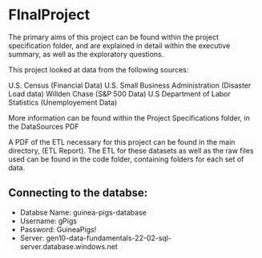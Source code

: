 # FInalProject
The primary aims of this project can be found within the project specification folder, and are explained in detail within the executive summary, as well as the exploratory questions. 

This project looked at data from the following sources:

U.S. Census (Financial Data)
U.S. Small Business Administration (Disaster Load data)
Willden Chase (S&P 500 Data)
U.S Department of Labor Statistics (Unemployement Data)

More information can be found within the Project Specifications folder, in the DataSources PDF

A PDF of the ETL necessary for this project can be found in the main directory, (ETL Report).
The ETL for these datasets as well as the raw files used can be found in the code folder, containing folders for each set of data.


## Connecting to the databse:
- Databse Name: guinea-pigs-database
- Username: gPigs
- Password: GuineaPigs!
- Server: gen10-data-fundamentals-22-02-sql-server.database.windows.net
